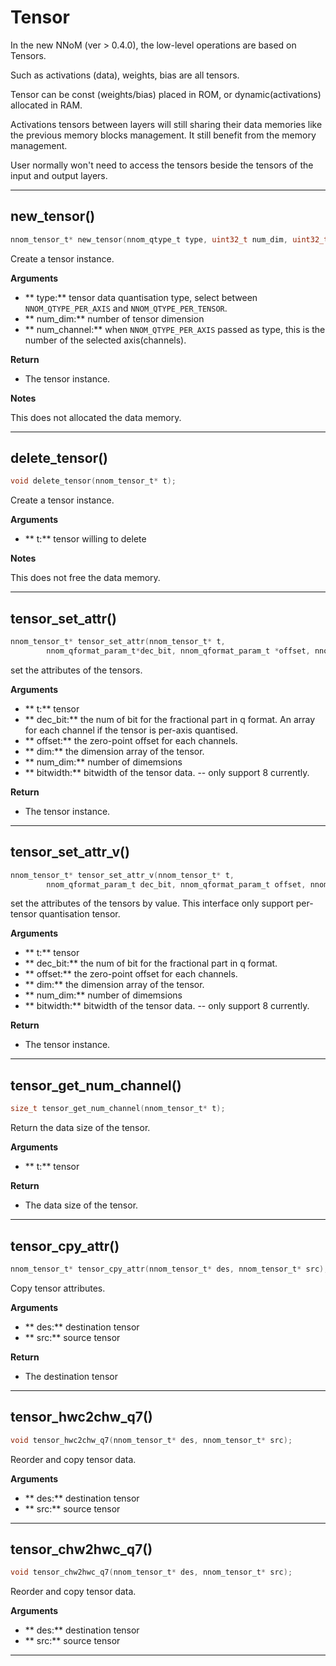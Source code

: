 
# Tensor

In the new NNoM (ver > 0.4.0), the low-level operations are based on Tensors.

Such as activations (data), weights, bias are all tensors. 

Tensor can be const (weights/bias) placed in ROM, or dynamic(activations) allocated in RAM. 

Activations tensors between layers will still sharing their data memories like the previous memory blocks management. 
It still benefit from the memory management. 

User normally won't need to access the tensors beside the tensors of the input and output layers. 

---

## new_tensor() 

~~~C
nnom_tensor_t* new_tensor(nnom_qtype_t type, uint32_t num_dim, uint32_t num_channel);
~~~

Create a tensor instance.

**Arguments**

- ** type:** tensor data quantisation type, select between `NNOM_QTYPE_PER_AXIS` and `NNOM_QTYPE_PER_TENSOR`.
- ** num_dim:** number of tensor dimension
- ** num_channel:** when `NNOM_QTYPE_PER_AXIS` passed as type, this is the number of the selected axis(channels). 

**Return**

- The tensor instance.

**Notes**

This does not allocated the data memory. 

---

## delete_tensor() 

~~~C
void delete_tensor(nnom_tensor_t* t);
~~~

Create a tensor instance.

**Arguments**

- ** t:** tensor willing to delete


**Notes**

This does not free the data memory. 

---

## tensor_set_attr() 

~~~C
nnom_tensor_t* tensor_set_attr(nnom_tensor_t* t, 
		nnom_qformat_param_t*dec_bit, nnom_qformat_param_t *offset, nnom_shape_data_t* dim, uint32_t num_dim, uint8_t bitwidth)
~~~

set the attributes of the tensors.

**Arguments**

- ** t:** tensor
- ** dec_bit:** the num of bit for the fractional part in q format. An array for each channel if the tensor is per-axis quantised.
- ** offset:** the zero-point offset for each channels. 
- ** dim:** the dimension array of the tensor.
- ** num_dim:** number of dimemsions
- ** bitwidth:** bitwidth of the tensor data. -- only support 8 currently. 

**Return**

- The tensor instance.

---


## tensor_set_attr_v() 

~~~C
nnom_tensor_t* tensor_set_attr_v(nnom_tensor_t* t, 
		nnom_qformat_param_t dec_bit, nnom_qformat_param_t offset, nnom_shape_data_t* dim, uint32_t num_dim, uint8_t bitwidth);
~~~

set the attributes of the tensors by value. This interface only support per-tensor quantisation tensor. 

**Arguments**

- ** t:** tensor
- ** dec_bit:** the num of bit for the fractional part in q format. 
- ** offset:** the zero-point offset for each channels. 
- ** dim:** the dimension array of the tensor.
- ** num_dim:** number of dimemsions
- ** bitwidth:** bitwidth of the tensor data. -- only support 8 currently. 

**Return**

- The tensor instance.

---

## tensor_get_num_channel()

~~~C
size_t tensor_get_num_channel(nnom_tensor_t* t);
~~~

Return the data size of the tensor.

**Arguments**

- ** t:** tensor

**Return**

- The data size of the tensor.

---

## tensor_cpy_attr()

~~~C
nnom_tensor_t* tensor_cpy_attr(nnom_tensor_t* des, nnom_tensor_t* src);
~~~

Copy tensor attributes.

**Arguments**

- ** des:** destination tensor
- ** src:** source tensor

**Return**

- The destination tensor

---

## tensor_hwc2chw_q7()

~~~C
void tensor_hwc2chw_q7(nnom_tensor_t* des, nnom_tensor_t* src);
~~~

Reorder and copy tensor data.

**Arguments**

- ** des:** destination tensor
- ** src:** source tensor

---

## tensor_chw2hwc_q7()

~~~C
void tensor_chw2hwc_q7(nnom_tensor_t* des, nnom_tensor_t* src);
~~~

Reorder and copy tensor data.

**Arguments**

- ** des:** destination tensor
- ** src:** source tensor

---



